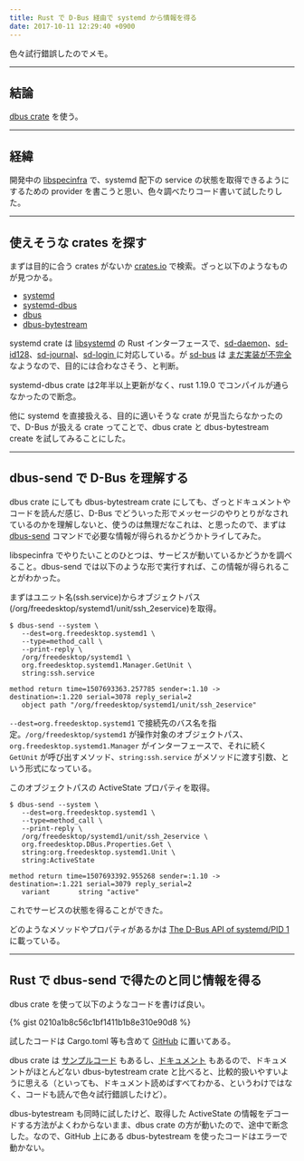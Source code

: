 ```yaml
---
title: Rust で D-Bus 経由で systemd から情報を得る
date: 2017-10-11 12:29:40 +0900
---
```


色々試行錯誤したのでメモ。

----

## 結論

[dbus crate](https://crates.io/crates/dbus) を使う。

----

## 経緯

開発中の [libspecinfra](http://atl.recruit-tech.co.jp/blog/4339/) で、systemd 配下の service の状態を取得できるようにするための provider を書こうと思い、色々調べたりコード書いて試したりした。

----

## 使えそうな crates を探す

まずは目的に合う crates がないか [crates.io](https://crates.io/) で検索。ざっと以下のようなものが見つかる。

* [systemd](https://crates.io/crates/systemd)
* [systemd-dbus](https://crates.io/crates/systemd-dbus)
* [dbus](https://crates.io/crates/dbus)
* [dbus-bytestream](https://crates.io/crates/dbus-bytestream)

systemd crate は [libsystemd](https://github.com/systemd/systemd/tree/master/src/libsystemd) の Rust インターフェースで、[sd-daemon](https://www.freedesktop.org/software/systemd/man/sd-daemon.html)、[sd-id128](https://www.freedesktop.org/software/systemd/man/sd-id128.html)、[sd-journal](https://www.freedesktop.org/software/systemd/man/sd-journal.html)、[sd-login ](https://www.freedesktop.org/software/systemd/man/sd-login.html) に対応している。が [sd-bus](https://www.freedesktop.org/software/systemd/man/sd-bus.html) は [まだ実装が不完全](https://github.com/jmesmon/rust-systemd/blob/aead34dcf64e90014da0fadfe54ea439a19ce8c4/src/lib.rs#L68) なようなので、目的には合わなさそう、と判断。

systemd-dbus crate は2年半以上更新がなく、rust 1.19.0 でコンパイルが通らなかったので断念。

他に systemd を直接扱える、目的に適いそうな crate が見当たらなかったので、D-Bus が扱える crate ってことで、dbus crate と dbus-bytestream create を試してみることにした。

----

## dbus-send で D-Bus を理解する

dbus crate にしても dbus-bytestream crate にしても、ざっとドキュメントやコードを読んだ感じ、D-Bus でどういった形でメッセージのやりとりがなされているのかを理解しないと、使うのは無理だなこれは、と思ったので、まずは [dbus-send](https://dbus.freedesktop.org/doc/dbus-send.1.html) コマンドで必要な情報が得られるかどうかトライしてみた。

libspecinfra でやりたいことのひとつは、サービスが動いているかどうかを調べること。dbus-send では以下のような形で実行すれば、この情報が得られることがわかった。

まずはユニット名(ssh.service)からオブジェクトパス(/org/freedesktop/systemd1/unit/ssh_2eservice)を取得。

```
$ dbus-send --system \
   --dest=org.freedesktop.systemd1 \
   --type=method_call \
   --print-reply \
   /org/freedesktop/systemd1 \
   org.freedesktop.systemd1.Manager.GetUnit \
   string:ssh.service

method return time=1507693363.257785 sender=:1.10 -> destination=:1.220 serial=3078 reply_serial=2
   object path "/org/freedesktop/systemd1/unit/ssh_2eservice"
```

`--dest=org.freedesktop.systemd1` で接続先のバス名を指定。`/org/freedesktop/systemd1` が操作対象のオブジェクトパス、`org.freedesktop.systemd1.Manager` がインターフェースで、それに続く `GetUnit` が呼び出すメソッド、`string:ssh.service` がメソッドに渡す引数、という形式になっている。


このオブジェクトパスの ActiveState プロパティを取得。

```
$ dbus-send --system \
   --dest=org.freedesktop.systemd1 \
   --type=method_call \
   --print-reply \
   /org/freedesktop/systemd1/unit/ssh_2eservice \
   org.freedesktop.DBus.Properties.Get \
   string:org.freedesktop.systemd1.Unit \
   string:ActiveState

method return time=1507693392.955268 sender=:1.10 -> destination=:1.221 serial=3079 reply_serial=2
   variant       string "active"
```

これでサービスの状態を得ることができた。

どのようなメソッドやプロパティがあるかは [The D-Bus API of systemd/PID 1](https://www.freedesktop.org/wiki/Software/systemd/dbus/) に載っている。

----

## Rust で dbus-send で得たのと同じ情報を得る

dbus crate を使って以下のようなコードを書けば良い。

{% gist 0210a1b8c56c1bf1411b1b8e310e90d8 %}

試したコードは Cargo.toml 等も含めて [GitHub](https://github.com/mizzy/rust-systemd-playground) に置いてある。

dbus crate は [サンプルコード](https://github.com/diwic/dbus-rs/tree/master/dbus/examples) もあるし、[ドキュメント](https://github.com/diwic/dbus-rs/blob/master/dbus/examples/argument_guide.md) もあるので、ドキュメントがほとんどない dbus-bytestream crate と比べると、比較的扱いやすいように思える（といっても、ドキュメント読めばすべてわかる、というわけではなく、コードも読んで色々試行錯誤したけど）。

dbus-bytestream も同時に試したけど、取得した ActiveState の情報をデコードする方法がよくわからないまま、dbus crate の方が動いたので、途中で断念した。なので、GitHub 上にある dbus-bytestream を使ったコードはエラーで動かない。

